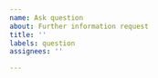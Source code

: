 ```yaml
---
name: Ask question
about: Further information request
title: ''
labels: question
assignees: ''

---
```



